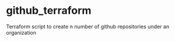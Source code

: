 # github_terraform
Terraform script to create n number of github repositories under an organization
